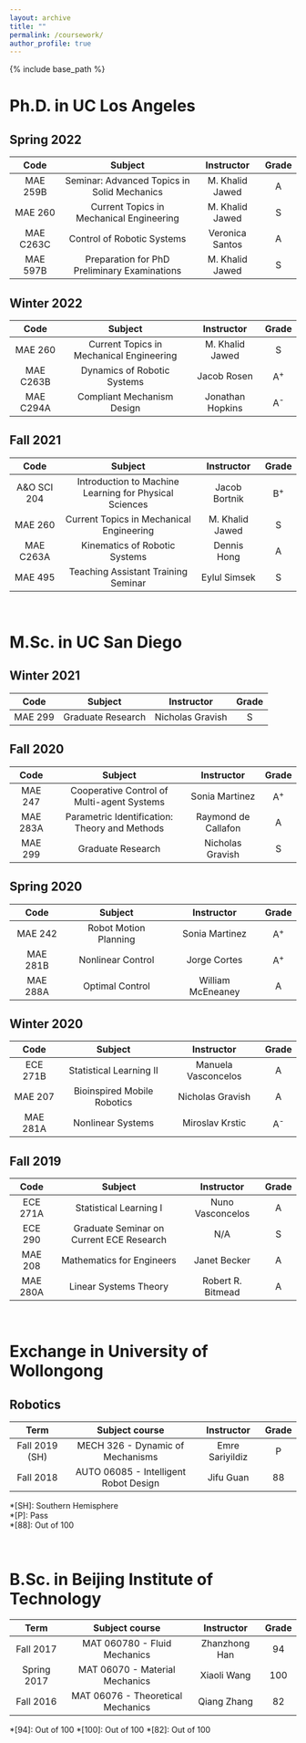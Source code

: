 ```yaml
---
layout: archive
title: ""
permalink: /coursework/
author_profile: true
---
```


{% include base_path %}

Ph.D. in UC Los Angeles
======

## Spring 2022

| Code | Subject | Instructor | Grade |
| :----: | :----: | :----: | :----: |
| MAE 259B | Seminar: Advanced Topics in Solid Mechanics | M. Khalid Jawed | A |
| MAE 260 | Current Topics in Mechanical Engineering | M. Khalid Jawed | S |
| MAE C263C | Control of Robotic Systems | Veronica Santos | A |
| MAE 597B | Preparation for PhD Preliminary Examinations | M. Khalid Jawed | S |

## Winter 2022

| Code | Subject | Instructor | Grade |
| :----: | :----: | :----: | :----: |
| MAE 260 | Current Topics in Mechanical Engineering | M. Khalid Jawed | S |
| MAE C263B | Dynamics of Robotic Systems | Jacob Rosen | A<sup>+ |
| MAE C294A | Compliant Mechanism Design | Jonathan Hopkins | A<sup>- |

## Fall 2021
  
| Code | Subject | Instructor | Grade |
| :----: | :----: | :----: | :----: |
| A&O SCI 204 | Introduction to Machine Learning for Physical Sciences | Jacob Bortnik | B<sup>+ |
| MAE 260 | Current Topics in Mechanical Engineering | M. Khalid Jawed | S |
| MAE C263A | Kinematics of Robotic Systems | Dennis Hong | A |
| MAE 495 | Teaching Assistant Training Seminar | Eylul Simsek | S |

<br/>

M.Sc. in UC San Diego
======

## Winter 2021
  
| Code | Subject | Instructor | Grade |
| :----: | :----: | :----: | :----: |
| MAE 299 | Graduate Research | Nicholas Gravish | S |

## Fall 2020
  
| Code | Subject | Instructor | Grade |
| :----: | :----: | :----: | :----: |
| MAE 247 | Cooperative Control of Multi-agent Systems | Sonia Martinez | A<sup>+ |
| MAE 283A | Parametric Identification: Theory and Methods  | Raymond de Callafon | A |
| MAE 299 | Graduate Research | Nicholas Gravish | S |
  
## Spring 2020
  
| Code | Subject | Instructor | Grade |
| :----: | :----: | :----: | :----: |
| MAE 242 | Robot Motion Planning | Sonia Martinez | A<sup>+ |
| MAE 281B | Nonlinear Control  | Jorge Cortes | A<sup>+ |
| MAE 288A | Optimal Control | William McEneaney | A |
  
## Winter 2020
  
| Code | Subject | Instructor | Grade |
| :----: | :----: | :----: | :----: |
| ECE 271B | Statistical Learning II | Manuela Vasconcelos | A |
| MAE 207 | Bioinspired Mobile Robotics | Nicholas Gravish | A |
| MAE 281A | Nonlinear Systems | Miroslav Krstic | A<sup>- |
  
## Fall 2019
  
| Code | Subject | Instructor | Grade |
| :----: | :----: | :----: | :----: |
| ECE 271A | Statistical Learning I | Nuno Vasconcelos | A |
| ECE 290 | Graduate Seminar on Current ECE Research | N/A | S |
| MAE 208 | Mathematics for Engineers | Janet Becker | A |
| MAE 280A | Linear Systems Theory | Robert R. Bitmead | A |

<br/>
  
Exchange in University of Wollongong
======
  
## Robotics

| Term | Subject course | Instructor | Grade |
| :----: | :----: | :----: | :----: |
| Fall 2019 (SH) | MECH 326 - Dynamic of Mechanisms | Emre Sariyildiz | P |
| Fall 2018 | AUTO 06085 - Intelligent Robot Design | Jifu Guan | 88 |

*[SH]: Southern Hemisphere  
*[P]: Pass  
*[88]: Out of 100

<br/>
  
B.Sc. in Beijing Institute of Technology
======

| Term | Subject course | Instructor | Grade |
| :----: | :----: | :----: | :----: |
| Fall 2017 | MAT 060780 - Fluid Mechanics | Zhanzhong Han | 94 |
| Spring 2017 | MAT 06070 - Material Mechanics | Xiaoli Wang | 100 |
| Fall 2016 | MAT 06076 - Theoretical Mechanics | Qiang Zhang | 82 |

*[94]: Out of 100
*[100]: Out of 100
*[82]: Out of 100
